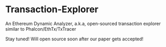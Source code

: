 # Transaction-Explorer
An Ethereum Dynamic Analyzer, a.k.a, open-sourced transaction explorer similar to Phalcon/EthTx/TxTracer


Stay tuned! Will open source soon after our paper gets accepted!
